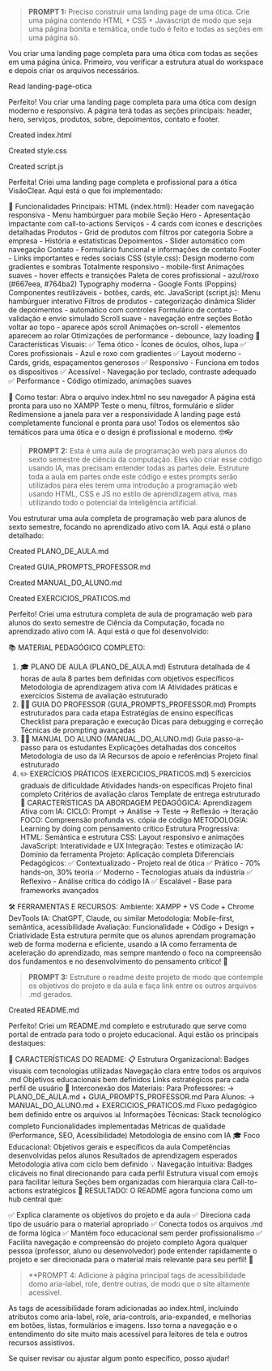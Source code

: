 > **PROMPT 1:**
>Preciso construir uma landing page de uma ótica. Crie uma página contendo HTML + CSS + Javascript de modo que seja uma página bonita e temática, onde tudo é feito e todas as seções em uma página só.

Vou criar uma landing page completa para uma ótica com todas as seções em uma página única. Primeiro, vou verificar a estrutura atual do workspace e depois criar os arquivos necessários.

Read landing-page-otica

Perfeito! Vou criar uma landing page completa para uma ótica com design moderno e responsivo. A página terá todas as seções principais: header, hero, serviços, produtos, sobre, depoimentos, contato e footer.

Created index.html

Created style.css

Created script.js

Perfeita! Criei uma landing page completa e profissional para a ótica VisãoClear. Aqui está o que foi implementado:

🚀 Funcionalidades Principais:
HTML (index.html):
Header com navegação responsiva - Menu hambúrguer para mobile
Seção Hero - Apresentação impactante com call-to-actions
Serviços - 4 cards com ícones e descrições detalhadas
Produtos - Grid de produtos com filtros por categoria
Sobre a empresa - História e estatísticas
Depoimentos - Slider automático com navegação
Contato - Formulário funcional e informações de contato
Footer - Links importantes e redes sociais
CSS (style.css):
Design moderno com gradientes e sombras
Totalmente responsivo - mobile-first
Animações suaves - hover effects e transições
Paleta de cores profissional - azul/roxo (#667eea, #764ba2)
Typography moderna - Google Fonts (Poppins)
Componentes reutilizáveis - botões, cards, etc.
JavaScript (script.js):
Menu hambúrguer interativo
Filtros de produtos - categorização dinâmica
Slider de depoimentos - automático com controles
Formulário de contato - validação e envio simulado
Scroll suave - navegação entre seções
Botão voltar ao topo - aparece após scroll
Animações on-scroll - elementos aparecem ao rolar
Otimizações de performance - debounce, lazy loading
🎨 Características Visuais:
✅ Tema ótico - Ícones de óculos, olhos, lupa ✅ Cores profissionais - Azul e roxo com gradientes ✅ Layout moderno - Cards, grids, espaçamentos generosos
✅ Responsivo - Funciona em todos os dispositivos ✅ Acessível - Navegação por teclado, contraste adequado ✅ Performance - Código otimizado, animações suaves

🚀 Como testar:
Abra o arquivo index.html no seu navegador
A página está pronta para uso no XAMPP
Teste o menu, filtros, formulário e slider
Redimensione a janela para ver a responsividade
A landing page está completamente funcional e pronta para uso! Todos os elementos são temáticos para uma ótica e o design é profissional e moderno. 🤓👓

> **PROMPT 2:**
> Esta é uma aula de programação web para alunos do sexto semestre de ciência da computação. Eles vão criar esse código usando IA, mas precisam entender todas as partes dele. Estruture toda a aula em partes onde este código e estes prompts serão utilizados para eles terem uma introdução a programação web usando HTML, CSS e JS no estilo de aprendizagem ativa, mas utilizando todo o potencial da inteligência artificial.

Vou estruturar uma aula completa de programação web para alunos de sexto semestre, focando no aprendizado ativo com IA. Aqui está o plano detalhado:

Created PLANO_DE_AULA.md

Created GUIA_PROMPTS_PROFESSOR.md

Created MANUAL_DO_ALUNO.md

Created EXERCICIOS_PRATICOS.md

Perfeito! Criei uma estrutura completa de aula de programação web para alunos do sexto semestre de Ciência da Computação, focada no aprendizado ativo com IA. Aqui está o que foi desenvolvido:

📚 MATERIAL PEDAGÓGICO COMPLETO:
1. 🎓 PLANO DE AULA (PLANO_DE_AULA.md)
Estrutura detalhada de 4 horas de aula
8 partes bem definidas com objetivos específicos
Metodologia de aprendizagem ativa com IA
Atividades práticas e exercícios
Sistema de avaliação estruturado
2. 🧑‍🏫 GUIA DO PROFESSOR (GUIA_PROMPTS_PROFESSOR.md)
Prompts estruturados para cada etapa
Estratégias de ensino específicas
Checklist para preparação e execução
Dicas para debugging e correção
Técnicas de prompting avançadas
3. 👨‍🎓 MANUAL DO ALUNO (MANUAL_DO_ALUNO.md)
Guia passo-a-passo para os estudantes
Explicações detalhadas dos conceitos
Metodologia de uso da IA
Recursos de apoio e referências
Projeto final estruturado
4. ✏️ EXERCÍCIOS PRÁTICOS (EXERCICIOS_PRATICOS.md)
5 exercícios graduais de dificuldade
Atividades hands-on específicas
Projeto final completo
Critérios de avaliação claros
Template de entrega estruturado
🎯 CARACTERÍSTICAS DA ABORDAGEM PEDAGÓGICA:
Aprendizagem Ativa com IA:
CICLO: Prompt → Análise → Teste → Reflexão → Iteração
FOCO: Compreensão profunda vs. cópia de código
METODOLOGIA: Learning by doing com pensamento crítico
Estrutura Progressiva:
HTML: Semântica e estrutura
CSS: Layout responsivo e animações
JavaScript: Interatividade e UX
Integração: Testes e otimização
IA: Domínio da ferramenta
Projeto: Aplicação completa
Diferenciais Pedagógicos:
✅ Contextualizado - Projeto real de ótica
✅ Prático - 70% hands-on, 30% teoria
✅ Moderno - Tecnologias atuais da indústria
✅ Reflexivo - Análise crítica do código IA
✅ Escalável - Base para frameworks avançados

🛠️ FERRAMENTAS E RECURSOS:
Ambiente: XAMPP + VS Code + Chrome DevTools
IA: ChatGPT, Claude, ou similar
Metodologia: Mobile-first, semântica, acessibilidade
Avaliação: Funcionalidade + Código + Design + Criatividade
Esta estrutura permite que os alunos aprendam programação web de forma moderna e eficiente, usando a IA como ferramenta de aceleração do aprendizado, mas sempre mantendo o foco na compreensão dos fundamentos e no desenvolvimento do pensamento crítico! 🚀

> **PROMPT 3:**
> Estruture o readme deste projeto de modo que contemple os objetivos do projeto e da aula e faça link entre os outros arquivos .md gerados.

Created README.md

Perfeito! Criei um README.md completo e estruturado que serve como portal de entrada para todo o projeto educacional. Aqui estão os principais destaques:

🎯 CARACTERÍSTICAS DO README:
📋 Estrutura Organizacional:
Badges visuais com tecnologias utilizadas
Navegação clara entre todos os arquivos .md
Objetivos educacionais bem definidos
Links estratégicos para cada perfil de usuário
🔗 Interconexão dos Materiais:
Para Professores: → PLANO_DE_AULA.md + GUIA_PROMPTS_PROFESSOR.md
Para Alunos: → MANUAL_DO_ALUNO.md + EXERCICIOS_PRATICOS.md
Fluxo pedagógico bem definido entre os arquivos
📊 Informações Técnicas:
Stack tecnológico completo
Funcionalidades implementadas
Métricas de qualidade (Performance, SEO, Acessibilidade)
Metodologia de ensino com IA
🎓 Foco Educacional:
Objetivos gerais e específicos da aula
Competências desenvolvidas pelos alunos
Resultados de aprendizagem esperados
Metodologia ativa com ciclo bem definido
💡 Navegação Intuitiva:
Badges clicáveis no final direcionando para cada perfil
Estrutura visual com emojis para facilitar leitura
Seções bem organizadas com hierarquia clara
Call-to-actions estratégicos
🚀 RESULTADO:
O README agora funciona como um hub central que:

✅ Explica claramente os objetivos do projeto e da aula
✅ Direciona cada tipo de usuário para o material apropriado
✅ Conecta todos os arquivos .md de forma lógica
✅ Mantém foco educacional sem perder profissionalismo
✅ Facilita navegação e compreensão do projeto completo
Agora qualquer pessoa (professor, aluno ou desenvolvedor) pode entender rapidamente o projeto e ser direcionada para o material mais relevante para seu perfil! 🎯

> **PROMPT 4: Adicione à página principal tags de acessibilidade domo aria-label, role, dentre outras, de modo que o site altamente acessível.

As tags de acessibilidade foram adicionadas ao index.html, incluindo atributos como aria-label, role, aria-controls, aria-expanded, e melhorias em botões, listas, formulários e imagens. Isso torna a navegação e o entendimento do site muito mais acessível para leitores de tela e outros recursos assistivos.

Se quiser revisar ou ajustar algum ponto específico, posso ajudar!

